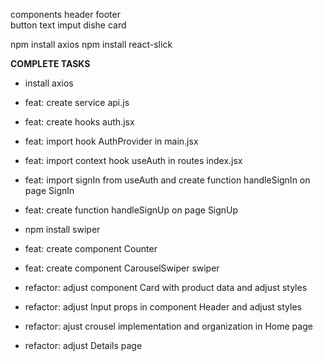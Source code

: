components
header
footer  
button
text imput
dishe card

npm install axios
npm install react-slick

**COMPLETE TASKS**

- install axios
- feat: create service api.js
- feat: create hooks auth.jsx
- feat: import hook AuthProvider in main.jsx
- feat: import context hook useAuth in routes index.jsx
- feat: import signIn from useAuth and create function handleSignIn on page SignIn
- feat: create function handleSignUp on page SignUp

- npm install swiper
- feat: create component Counter
- feat: create component CarouselSwiper swiper
- refactor: adjust component Card with product data and adjust styles
- refactor: adjust Input props in component Header and adjust styles
- refactor: ajust crousel implementation and organization in Home page
- refactor: adjust Details page
